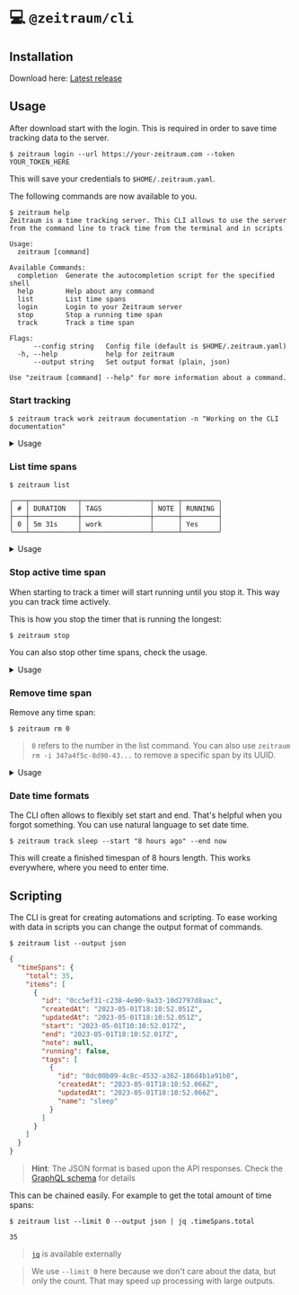 # 💻 `@zeitraum/cli`

## Installation

Download here: [Latest release](https://github.com/KennethWussmann/zeitraum/releases)

## Usage

After download start with the login. This is required in order to save time tracking data to the server.

```shell
$ zeitraum login --url https://your-zeitraum.com --token YOUR_TOKEN_HERE
```

This will save your credentials to `$HOME/.zeitraum.yaml`.

The following commands are now available to you.

```shell
$ zeitraum help
Zeitraum is a time tracking server. This CLI allows to use the server from the command line to track time from the terminal and in scripts

Usage:
  zeitraum [command]

Available Commands:
  completion  Generate the autocompletion script for the specified shell
  help        Help about any command
  list        List time spans
  login       Login to your Zeitraum server
  stop        Stop a running time span
  track       Track a time span

Flags:
      --config string   Config file (default is $HOME/.zeitraum.yaml)
  -h, --help            help for zeitraum
      --output string   Set output format (plain, json)

Use "zeitraum [command] --help" for more information about a command.
```

### Start tracking

```shell
$ zeitraum track work zeitraum documentation -n "Working on the CLI documentation"
```

<details>
  <summary>Usage</summary>

```shell
$ zeitraum track --help
Track a time span

Usage:
  zeitraum track [flags]

Aliases:
  track, start, open

Flags:
  -e, --end string Set end time
  -h, --help help for track
  -n, --note string Set note
  -s, --start string Set start time (default "now")
```

</details>

### List time spans

```shell
$ zeitraum list
```

```shell
╭───┬────────────┬─────────────────┬──────┬─────────╮
│ # │ DURATION   │ TAGS            │ NOTE │ RUNNING │
├───┼────────────┼─────────────────┼──────┼─────────┤
│ 0 │ 5m 31s     │ work            │      │ Yes     │
╰───┴────────────┴─────────────────┴──────┴─────────╯
```

<details>
  <summary>Usage</summary>

```shell
$ zeitraum list --help
List time spans

Usage:
  zeitraum list [flags]

Aliases:
  list, ls

Flags:
  -e, --extended      Show extended time span information
  -f, --from string   From date
  -h, --help          help for list
  -l, --limit int     Amount of time spans to fetch (default 1000)
      --no-running    Only show closed time spans
  -o, --offset int    Offset of time spans to fetch
      --running       Only show running time spans
  -t, --to string     To date
      --today         Short hand for -f "today, 00:00"
```

</details>

### Stop active time span

When starting to track a timer will start running until you stop it. This way you can track time actively.

This is how you stop the timer that is running the longest:

```shell
$ zeitraum stop
```

You can also stop other time spans, check the usage.

<details>
  <summary>Usage</summary>

```shell
$ zeitraum stop --help
The time span that is running longest will be stopped first. Supply the number of the list command (without any filters applied) to stop a specific time span.

Usage:
  zeitraum stop [flags]

Aliases:
  stop, close, end

Flags:
  -e, --end string   Set custom end time
  -h, --help         help for stop
  -i, --id string    Stop time span by id
```

</details>

### Remove time span

Remove any time span:

```shell
$ zeitraum rm 0
```

> `0` refers to the number in the list command. You can also use `zeitraum rm -i 347a4f5c-8d90-43...` to remove a specific span by its UUID.

<details>
  <summary>Usage</summary>

```shell
$ zeitraum rm --help
Supply the number of the list command (without any filters applied) to remove a specific time span.

Usage:
  zeitraum remove [flags]

Aliases:
  remove, rm

Flags:
  -h, --help        help for remove
  -i, --id string   Remove time span by id
```

</details>

### Date time formats

The CLI often allows to flexibly set start and end. That's helpful when you forgot something. You can use natural language to set date time.

```
$ zeitraum track sleep --start "8 hours ago" --end now
```

This will create a finished timespan of 8 hours length. This works everywhere, where you need to enter time.

## Scripting

The CLI is great for creating automations and scripting.
To ease working with data in scripts you can change the output format of commands.

```shell
$ zeitraum list --output json
```

```JSON
{
  "timeSpans": {
    "total": 35,
    "items": [
      {
        "id": "0cc5ef31-c238-4e90-9a33-10d2797d8aac",
        "createdAt": "2023-05-01T18:10:52.051Z",
        "updatedAt": "2023-05-01T18:10:52.051Z",
        "start": "2023-05-01T10:10:52.017Z",
        "end": "2023-05-01T18:10:52.017Z",
        "note": null,
        "running": false,
        "tags": [
          {
            "id": "8dc00b09-4c8c-4532-a362-186d4b1a91b8",
            "createdAt": "2023-05-01T18:10:52.066Z",
            "updatedAt": "2023-05-01T18:10:52.066Z",
            "name": "sleep"
          }
        ]
      }
    ]
  }
}
```

> **Hint**: The JSON format is based upon the API responses. Check the [GraphQL schema](../server/src/api/graphql/schema.graphql) for details

This can be chained easily. For example to get the total amount of time spans:

```shell
$ zeitraum list --limit 0 --output json | jq .timeSpans.total
```

```shell
35
```

> [`jq`](https://stedolan.github.io/jq/) is available externally

> We use `--limit 0` here because we don't care about the data, but only the count. That may speed up processing with large outputs.
